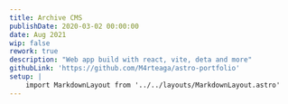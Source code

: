 ```yaml
---
title: Archive CMS
publishDate: 2020-03-02 00:00:00
date: Aug 2021
wip: false
rework: true
description: "Web app build with react, vite, deta and more"
githubLink: 'https://github.com/M4rteaga/astro-portfolio'
setup: |
    import MarkdownLayout from '../../layouts/MarkdownLayout.astro'
---
```

<MarkdownLayout title={frontmatter.title}>
